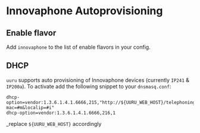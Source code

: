 # Innovaphone Autoprovisioning

## Enable flavor

Add `innovaphone` to the list of enable flavors in your config.

## DHCP

`uuru` supports auto provisioning of Innovaphone devices (currently `IP241` & `IP200a`).
To activate add the following snippet to your `dnsmasq.conf`:

```
dhcp-option=vendor:1.3.6.1.4.1.6666,215,"http://${UURU_WEB_HOST}/telephoning/innovaphone/update?mac=#m&localip=#i"
dhcp-option=vendor:1.3.6.1.4.1.6666,216,1
```

\_replace `${UURU_WEB_HOST}` accordingly

